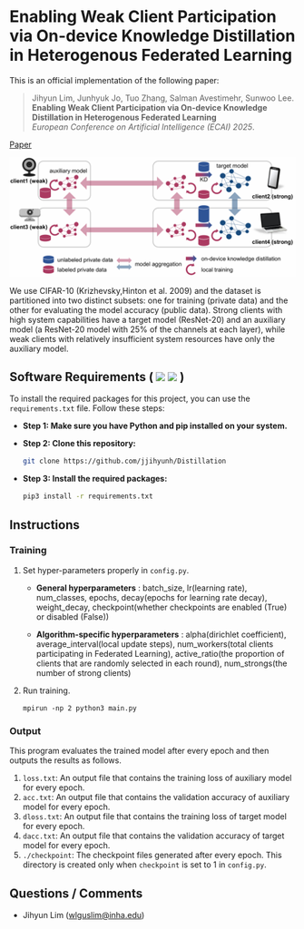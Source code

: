 # Enabling Weak Client Participation via On-device Knowledge Distillation in Heterogenous Federated Learning
This is an official implementation of the following paper:
> Jihyun Lim, Junhyuk Jo, Tuo Zhang, Salman Avestimehr, Sunwoo Lee.<br>
 **Enabling Weak Client Participation via On-device Knowledge Distillation in Heterogenous Federated Learning**  
_European Conference on Artificial Intelligence (ECAI) 2025_.
>

[Paper](https://arxiv.org/abs/2503.11151) <br>

![](schematic.png)

We use CIFAR-10 (Krizhevsky,Hinton et al. 2009) and the dataset is partitioned into two distinct subsets: one for training (private data) and the other for evaluating the model accuracy (public data). 
Strong clients with high system capabilities have a target model (ResNet-20) and an auxiliary model (a ResNet-20 model with 25% of the channels at each layer), while weak clients with relatively insufficient system resources have only the auxiliary model.
## Software Requirements ( <img src="https://img.shields.io/badge/TensorFlow-FF6F00?style=for-the-badge&logo=TensorFlow&logoColor=white"> <img src="https://img.shields.io/badge/numpy-3776AB?style=for-the-badge&logo=numpy&logoColor=white"> )
To install the required packages for this project, you can use the `requirements.txt` file.  Follow these steps:

* **Step 1: Make sure you have Python and pip installed on your system.**
* **Step 2: Clone this repository:**

   ```bash
   git clone https://github.com/jjihyunh/Distillation
* **Step 3:  Install the required packages:**
    ```bash
   pip3 install -r requirements.txt

## Instructions
### Training
 1. Set hyper-parameters properly in `config.py`.
    
      *  **General hyperparameters** :  batch_size,  lr(learning rate),  num_classes,  epochs,  decay(epochs for learning rate decay),  weight_decay,  checkpoint(whether checkpoints are enabled (True) or disabled (False))

      *  **Algorithm-specific hyperparameters** : alpha(dirichlet coefficient),  average_interval(local update steps),  num_workers(total clients participating in Federated Learning),  active_ratio(the proportion of clients that are randomly selected in each round),  num_strongs(the number of strong clients)

 3. Run training.
      ```
      mpirun -np 2 python3 main.py
      ```
### Output
This program evaluates the trained model after every epoch and then outputs the results as follows.
 1. `loss.txt`: An output file that contains the training loss of auxiliary model for every epoch.
 2. `acc.txt`: An output file that contains the validation accuracy of auxiliary model for every epoch.
 3. `dloss.txt`: An output file that contains the training loss of target model for every epoch.
 4. `dacc.txt`: An output file that contains the validation accuracy of target model for every epoch.
 5. `./checkpoint`: The checkpoint files generated after every epoch. This directory is created only when `checkpoint` is set to 1 in `config.py`.
## Questions / Comments
 * Jihyun Lim (wlguslim@inha.edu)
